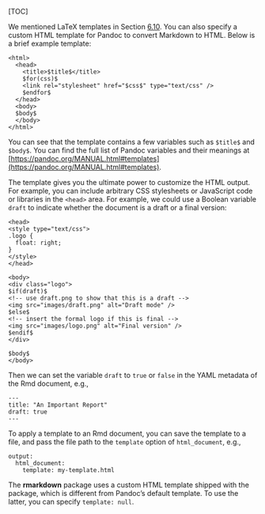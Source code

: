 [TOC]

We mentioned LaTeX templates in Section [6.10]($Use-A-Custom-Pandoc-LaTeX-Template). You can also specify a custom HTML template for Pandoc to convert Markdown to HTML. Below is a brief example template:

    <html>
      <head>
        <title>$title$</title>
        $for(css)$
        <link rel="stylesheet" href="$css$" type="text/css" />
        $endfor$
      </head>
      <body>
      $body$
      </body>
    </html>

You can see that the template contains a few variables such as `$title$` and `$body$`. You can find the full list of Pandoc variables and their meanings at [https://pandoc.org/MANUAL.html#templates](https://pandoc.org/MANUAL.html#templates).

The template gives you the ultimate power to customize the HTML output. For example, you can include arbitrary CSS stylesheets or JavaScript code or libraries in the `<head>` area. For example, we could use a Boolean variable `draft` to indicate whether the document is a draft or a final version:

    <head>
    <style type="text/css">
    .logo {
      float: right;
    }
    </style>
    </head>
    
    <body>
    <div class="logo">
    $if(draft)$
    <!-- use draft.png to show that this is a draft -->
    <img src="images/draft.png" alt="Draft mode" />
    $else$
    <!-- insert the formal logo if this is final -->
    <img src="images/logo.png" alt="Final version" />
    $endif$
    </div>
    
    $body$
    </body>

Then we can set the variable `draft` to `true` or `false` in the YAML metadata of the Rmd document, e.g.,

    ---
    title: "An Important Report"
    draft: true
    ---

To apply a template to an Rmd document, you can save the template to a file, and pass the file path to the `template` option of `html_document`, e.g.,

    output:
      html_document:
        template: my-template.html

The **rmarkdown** package uses a custom HTML template shipped with the package, which is different from Pandoc’s default template. To use the latter, you can specify `template: null`.
